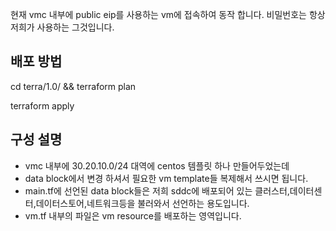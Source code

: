 현재 vmc 내부에 public eip를 사용하는 vm에 접속하여 동작 합니다.
비밀번호는 항상 저희가 사용하는 그것입니다.

## 배포 방법
cd terra/1.0/ && terraform plan

terraform apply 


## 구성 설명

- vmc 내부에 30.20.10.0/24 대역에 centos 템플릿 하나 만들어두었는데 
- data block에서 변경 하셔서 필요한 vm template들 복제해서 쓰시면 됩니다.
- main.tf에 선언된 data block들은 저희 sddc에 배포되어 있는 클러스터,데이터센터,데이터스토어,네트워크등을 불러와서 선언하는 용도입니다.
- vm.tf 내부의 파일은 vm resource를 배포하는 영역입니다.



